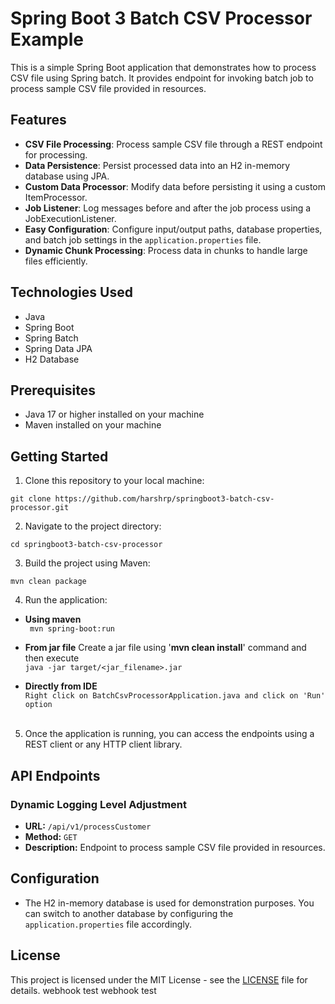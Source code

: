 # Spring Boot 3 Batch CSV Processor Example

This is a simple Spring Boot application that demonstrates how to process CSV file using Spring batch. It provides endpoint for invoking batch job to process sample CSV file provided in resources.

## Features

- **CSV File Processing**: Process sample CSV file through a REST endpoint for processing.
- **Data Persistence**: Persist processed data into an H2 in-memory database using JPA.
- **Custom Data Processor**: Modify data before persisting it using a custom ItemProcessor.
- **Job Listener**: Log messages before and after the job process using a JobExecutionListener.
- **Easy Configuration**: Configure input/output paths, database properties, and batch job settings in the `application.properties` file.
- **Dynamic Chunk Processing**: Process data in chunks to handle large files efficiently.


## Technologies Used

- Java
- Spring Boot
- Spring Batch
- Spring Data JPA
- H2 Database

## Prerequisites

- Java 17 or higher installed on your machine
- Maven installed on your machine

## Getting Started

1. Clone this repository to your local machine:

```
git clone https://github.com/harshrp/springboot3-batch-csv-processor.git
```

2. Navigate to the project directory:

```
cd springboot3-batch-csv-processor
```

3. Build the project using Maven:

```
mvn clean package
```

4. Run the application:

- **Using maven** <br/>``` mvn spring-boot:run```

- **From jar file**
  Create a jar file using '**mvn clean install**' command and then execute
  <br/>```java -jar target/<jar_filename>.jar```
- **Directly from IDE**
  <br/>```Right click on BatchCsvProcessorApplication.java and click on 'Run' option```
  <br/><br/>

5. Once the application is running, you can access the endpoints using a REST client or any HTTP client library.

## API Endpoints

### Dynamic Logging Level Adjustment

- **URL:** `/api/v1/processCustomer`
- **Method:** `GET`
- **Description:** Endpoint to process sample CSV file provided in resources.

## Configuration

- The H2 in-memory database is used for demonstration purposes. You can switch to another database by configuring the `application.properties` file accordingly.

## License

This project is licensed under the MIT License - see the [LICENSE](LICENSE) file for details.
w e b h o o k   t e s t  
 w e b h o o k   t e s t  
 